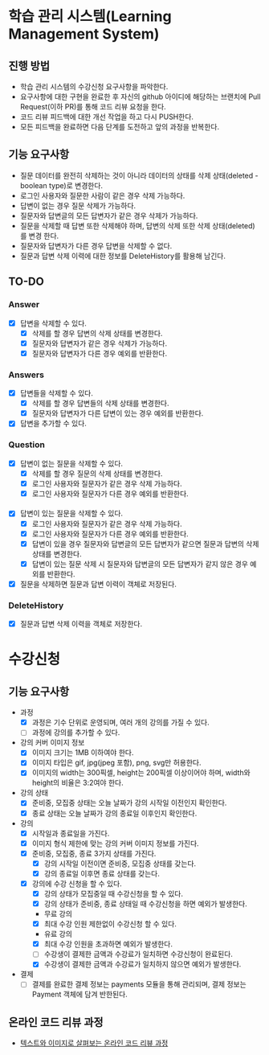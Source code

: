 # 학습 관리 시스템(Learning Management System)
## 진행 방법
* 학습 관리 시스템의 수강신청 요구사항을 파악한다.
* 요구사항에 대한 구현을 완료한 후 자신의 github 아이디에 해당하는 브랜치에 Pull Request(이하 PR)를 통해 코드 리뷰 요청을 한다.
* 코드 리뷰 피드백에 대한 개선 작업을 하고 다시 PUSH한다.
* 모든 피드백을 완료하면 다음 단계를 도전하고 앞의 과정을 반복한다.

## 기능 요구사항
* 질문 데이터를 완전히 삭제하는 것이 아니라 데이터의 상태를 삭제 상태(deleted - boolean type)로 변경한다.
* 로그인 사용자와 질문한 사람이 같은 경우 삭제 가능하다.
* 답변이 없는 경우 질문 삭제가 가능하다.
* 질문자와 답변글의 모든 답변자가 같은 경우 삭제가 가능하다.
* 질문을 삭제할 때 답변 또한 삭제해야 하며, 답변의 삭제 또한 삭제 상태(deleted)를 변경
한다.
* 질문자와 답변자가 다른 경우 답변을 삭제할 수 없다.
* 질문과 답변 삭제 이력에 대한 정보를 DeleteHistory를 활용해 남긴다.

## TO-DO
### Answer
* [X] 답변을 삭제할 수 있다.
  * [X] 삭제를 할 경우 답변의 삭제 상태를 변경한다.
  * [X] 질문자와 답변자가 같은 경우 삭제가 가능하다.
  * [X] 질문자와 답변자가 다른 경우 예외를 반환한다.

### Answers
* [X] 답변들을 삭제할 수 있다.
  * [X] 삭제를 할 경우 답변들의 삭제 상태를 변경한다.
  * [X] 질문자와 답변자가 다른 답변이 있는 경우 예외를 반환한다.

* [X] 답변을 추가할 수 있다.

### Question
* [X] 답변이 없는 질문을 삭제할 수 있다.
  * [X] 삭제를 할 경우 질문의 삭제 상태를 변경한다.
  * [X] 로그인 사용자와 질문자가 같은 경우 삭제 가능하다.
  * [X] 로그인 사용자와 질문자가 다른 경우 예외를 반환한다.
####
* [X] 답변이 있는 질문을 삭제할 수 있다.
  * [X] 로그인 사용자와 질문자가 같은 경우 삭제 가능하다.
  * [X] 로그인 사용자와 질문자가 다른 경우 예외를 반환한다.
  * [X] 답변이 있을 경우 질문자와 답변글의 모든 답변자가 같으면 질문과 답변의 삭제 상태를 변경한다.
  * [X] 답변이 있는 질문 삭제 시 질문자와 답변글의 모든 답변자가 같지 않은 경우 예외를 반환한다.
  
* [X] 질문을 삭제하면 질문과 답변 이력이 객체로 저장된다.

### DeleteHistory
* [X] 질문과 답변 삭제 이력을 객체로 저장한다.

# 수강신청
## 기능 요구사항
* 과정
  * [X] 과정은 기수 단위로 운영되며, 여러 개의 강의를 가질 수 있다.
  * [ ] 과정에 강의를 추가할 수 있다.
* 강의 커버 이미지 정보
  * [X] 이미지 크기는 1MB 이하여야 한다.
  * [X] 이미지 타입은 gif, jpg(jpeg 포함), png, svg만 허용한다.
  * [X] 이미지의 width는 300픽셀, height는 200픽셀 이상이어야 하며, width와 height의 비율은 3:2여야 한다.
* 강의 상태
  * [X] 준비중, 모집중 상태는 오늘 날짜가 강의 시작일 이전인지 확인한다.
  * [X] 종료 상태는 오늘 날짜가 강의 종료일 이후인지 확인한다.
* 강의
  * [X] 시작일과 종료일을 가진다.
  * [X] 이미지 형식 제한에 맞는 강의 커버 이미지 정보를 가진다.
  * [X] 준비중, 모집중, 종료 3가지 상태를 가진다.
    * [X] 강의 시작일 이전이면 준비중, 모집중 상태를 갖는다.
    * [X] 강의 종료일 이후면 종료 상태를 갖는다.
  * [X] 강의에 수강 신청을 할 수 있다.
    * [X] 강의 상태가 모집중일 때 수강신청을 할 수 있다.
    * [X] 강의 상태가 준비중, 종료 상태일 때 수강신청을 하면 예외가 발생한다.
    * 무료 강의
    * [X] 최대 수강 인원 제한없이 수강신청 할 수 있다.
    * 유료 강의
    * [X] 최대 수강 인원을 초과하면 예외가 발생한다.
    * [ ] 수강생이 결제한 금액과 수강료가 일치하면 수강신청이 완료된다.
    * [X] 수강생이 결제한 금액과 수강료가 일치하지 않으면 예외가 발생한다.
* 결제
  * [ ] 결제를 완료한 결제 정보는 payments 모듈을 통해 관리되며, 결제 정보는 Payment 객체에 담겨 반한된다.

## 온라인 코드 리뷰 과정
* [텍스트와 이미지로 살펴보는 온라인 코드 리뷰 과정](https://github.com/next-step/nextstep-docs/tree/master/codereview)
